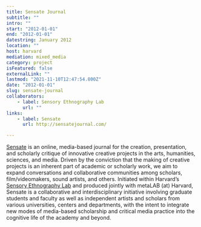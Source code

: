 ```yaml
---
title: Sensate Journal
subtitle: ""
intro: ""
start: "2012-01-01"
end: "2012-01-01"
datestring: January 2012
location: ""
host: harvard
mediation: mixed_media
category: project
isFeatured: false
externalLink: ""
lastmod: "2021-11-10T12:47:54.800Z"
date: "2012-01-01"
slug: sensate-journal
collaborators:
    - label: Sensory Ethnography Lab
      url: ""
links:
    - label: Sensate
      url: http://sensatejournal.com/

---
```

[Sensate](http://sensatejournal.com/) is an online, media-based journal for the creation, presentation, and scholarly critique of innovative creative projects in the arts, humanities, sciences, and media. Driven by the conviction that the making of creative projects is an inherent part of academic or scholarly work, we aim to expand conversations and collaborative communities among scholars, film/videomakers, sound artists, and others. Initiated within Harvard’s [Sensory Ethnography Lab](http://sel.fas.harvard.edu/) and produced jointly with metaLAB (at) Harvard, Sensate is a collaborative and interdisciplinary initiative involving graduate students and faculty as well as independent artists and scholars from various universities, centers and departments, with the intent to integrate new modes of media-based scholarship and critical media practice into the cognitive life of the academy and beyond.